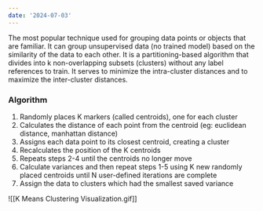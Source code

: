 ```yaml
---
date: '2024-07-03'
---
```

The most popular technique used for grouping data points or objects that are familiar. It can group unsupervised data (no trained model) based on the similarity of the data to each other. It is a partitioning-based algorithm that divides into k non-overlapping subsets (clusters) without any label references to train. It serves to minimize the intra-cluster distances and to maximize the inter-cluster distances. 

### Algorithm
1. Randomly places K markers (called centroids), one for each cluster
2. Calculates the distance of each point from the centroid (eg: euclidean distance, manhattan distance)
3. Assigns each data point to its closest centroid, creating a cluster
4. Recalculates the position of the K centroids
5. Repeats steps 2-4 until the centroids no longer move
6. Calculate variances and then repeat steps 1-5 using K new randomly placed centroids until N user-defined iterations are complete
7. Assign the data to clusters which had the smallest saved variance

![[K Means Clustering Visualization.gif]]